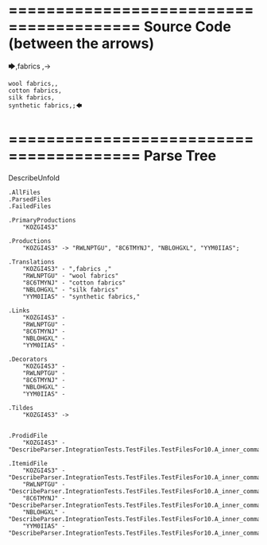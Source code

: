 ========================================
Source Code (between the arrows)
========================================

🡆,fabrics ,->

	wool fabrics,,
	cotton fabrics,
	silk fabrics,
	synthetic fabrics,;🡄

========================================
Parse Tree
========================================
DescribeUnfold

    .AllFiles
    .ParsedFiles
    .FailedFiles

    .PrimaryProductions
        "KOZGI4S3" 

    .Productions
        "KOZGI4S3" -> "RWLNPTGU", "8C6TMYNJ", "NBLOHGXL", "YYM0IIAS";

    .Translations
        "KOZGI4S3" - ",fabrics ,"
        "RWLNPTGU" - "wool fabrics"
        "8C6TMYNJ" - "cotton fabrics"
        "NBLOHGXL" - "silk fabrics"
        "YYM0IIAS" - "synthetic fabrics,"

    .Links
        "KOZGI4S3" - 
        "RWLNPTGU" - 
        "8C6TMYNJ" - 
        "NBLOHGXL" - 
        "YYM0IIAS" - 

    .Decorators
        "KOZGI4S3" - 
        "RWLNPTGU" - 
        "8C6TMYNJ" - 
        "NBLOHGXL" - 
        "YYM0IIAS" - 

    .Tildes
        "KOZGI4S3" -> 


    .ProdidFile
        "KOZGI4S3" - "DescribeParser.IntegrationTests.TestFiles.TestFilesFor10.A_inner_commas3.ds"

    .ItemidFile
        "KOZGI4S3" - "DescribeParser.IntegrationTests.TestFiles.TestFilesFor10.A_inner_commas3.ds"
        "RWLNPTGU" - "DescribeParser.IntegrationTests.TestFiles.TestFilesFor10.A_inner_commas3.ds"
        "8C6TMYNJ" - "DescribeParser.IntegrationTests.TestFiles.TestFilesFor10.A_inner_commas3.ds"
        "NBLOHGXL" - "DescribeParser.IntegrationTests.TestFiles.TestFilesFor10.A_inner_commas3.ds"
        "YYM0IIAS" - "DescribeParser.IntegrationTests.TestFiles.TestFilesFor10.A_inner_commas3.ds"

